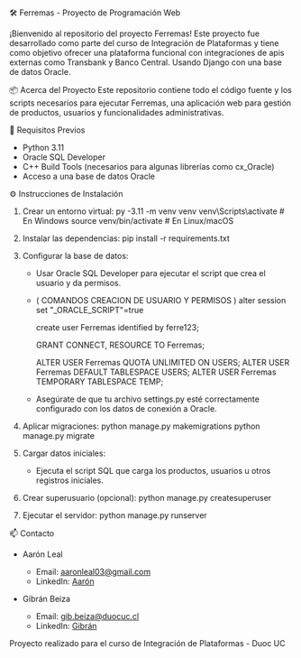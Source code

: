 
🛠️ Ferremas - Proyecto de Programación Web

¡Bienvenido al repositorio del proyecto Ferremas! Este proyecto fue desarrollado como parte del curso de Integración de Plataformas y tiene como objetivo ofrecer una plataforma funcional con integraciones de apis externas como Transbank y Banco Central. Usando Django con una base de datos Oracle.

📦 Acerca del Proyecto
Este repositorio contiene todo el código fuente y los scripts necesarios para ejecutar Ferremas, una aplicación web para gestión de productos, usuarios y funcionalidades administrativas.

🚀 Requisitos Previos
- Python 3.11
- Oracle SQL Developer
- C++ Build Tools (necesarios para algunas librerías como cx_Oracle)
- Acceso a una base de datos Oracle

⚙️ Instrucciones de Instalación



1. Crear un entorno virtual:
   py -3.11 -m venv venv
   venv\Scripts\activate  # En Windows
   source venv/bin/activate  # En Linux/macOS

2. Instalar las dependencias:
   pip install -r requirements.txt

3. Configurar la base de datos:
   - Usar Oracle SQL Developer para ejecutar el script que crea el usuario y da permisos. 
   - ( COMANDOS CREACION DE USUARIO Y PERMISOS )
        alter session set "_ORACLE_SCRIPT"=true

        create user Ferremas identified by ferre123;

        GRANT CONNECT, RESOURCE TO Ferremas;

        ALTER USER Ferremas QUOTA UNLIMITED ON USERS;
        ALTER USER Ferremas DEFAULT TABLESPACE USERS;
        ALTER USER Ferremas TEMPORARY TABLESPACE TEMP;

   - Asegúrate de que tu archivo settings.py esté correctamente configurado con los datos de conexión a Oracle.

4. Aplicar migraciones:
   python manage.py makemigrations
   python manage.py migrate

5. Cargar datos iniciales:
   - Ejecuta el script SQL que carga los productos, usuarios u otros registros iniciales.

6. Crear superusuario (opcional):
   python manage.py createsuperuser

7. Ejecutar el servidor:
   python manage.py runserver



📫 Contacto
- Aarón Leal
  - Email: aaronleal03@gmail.com
  - LinkedIn: [Aarón]()

- Gibrán Beiza
  - Email: gib.beiza@duocuc.cl
  - LinkedIn: [Gibrán]()

Proyecto realizado para el curso de Integración de Plataformas - Duoc UC
